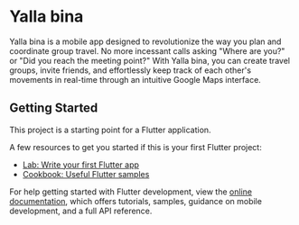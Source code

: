 # Yalla bina

Yalla bina is a mobile app designed to revolutionize the way you plan and coordinate group travel. No more incessant calls asking "Where are you?" or "Did you reach the meeting point?" With Yalla bina, you can create travel groups, invite friends, and effortlessly keep track of each other's movements in real-time through an intuitive Google Maps interface.

## Getting Started

This project is a starting point for a Flutter application.

A few resources to get you started if this is your first Flutter project:

- [Lab: Write your first Flutter app](https://docs.flutter.dev/get-started/codelab)
- [Cookbook: Useful Flutter samples](https://docs.flutter.dev/cookbook)

For help getting started with Flutter development, view the
[online documentation](https://docs.flutter.dev/), which offers tutorials,
samples, guidance on mobile development, and a full API reference.

